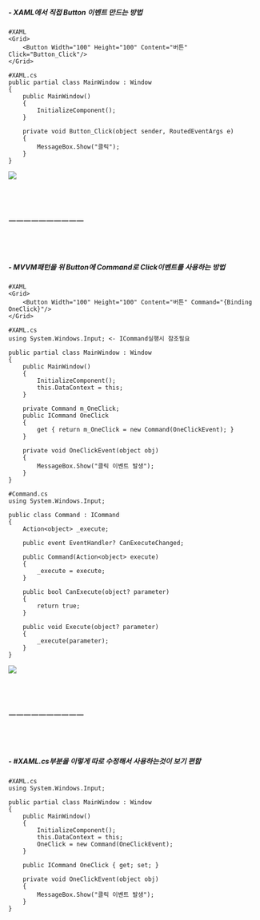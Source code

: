 ##### - XAML에서 직접 Button 이벤트 만드는 방법

~~~
#XAML
<Grid>
    <Button Width="100" Height="100" Content="버튼" Click="Button_Click"/>
</Grid>

#XAML.cs
public partial class MainWindow : Window
{
    public MainWindow()
    {
        InitializeComponent();
    }

    private void Button_Click(object sender, RoutedEventArgs e)
    {
        MessageBox.Show("클릭");
    }
}
~~~

<img src="https://user-images.githubusercontent.com/39178978/151135525-1bbd60ec-f756-408b-9a57-7476f15ee9cc.png">

<br/><br/>

### ㅡㅡㅡㅡㅡㅡㅡㅡㅡㅡ

<br/><br/>

##### - MVVM패턴을 위 Button에 Command로 Click이벤트를 사용하는 방법

```
#XAML
<Grid>
    <Button Width="100" Height="100" Content="버튼" Command="{Binding OneClick}"/>
</Grid>

#XAML.cs
using System.Windows.Input; <- ICommand실행시 참조필요

public partial class MainWindow : Window
{
    public MainWindow()
    {
        InitializeComponent();
        this.DataContext = this;
    }

    private Command m_OneClick;
    public ICommand OneClick
    {
        get { return m_OneClick = new Command(OneClickEvent); }
    }

    private void OneClickEvent(object obj)
    {
        MessageBox.Show("클릭 이벤트 발생");
    }
}

#Command.cs
using System.Windows.Input;

public class Command : ICommand
{
    Action<object> _execute;

    public event EventHandler? CanExecuteChanged;

    public Command(Action<object> execute)
    {
        _execute = execute;
    }

    public bool CanExecute(object? parameter)
    {
        return true;
    }

    public void Execute(object? parameter)
    {
        _execute(parameter);
    }
}
```

<img src="https://user-images.githubusercontent.com/39178978/151136487-7cbf3db9-aa5e-41f8-aef9-1401baabe5af.png">

<br/><br/>

### ㅡㅡㅡㅡㅡㅡㅡㅡㅡㅡ

<br/><br/>

##### - #XAML.cs부분을 이렇게 따로 수정해서 사용하는것이 보기 편함

~~~
#XAML.cs
using System.Windows.Input;

public partial class MainWindow : Window
{
    public MainWindow()
    {
        InitializeComponent();
        this.DataContext = this;
        OneClick = new Command(OneClickEvent);
    }

    public ICommand OneClick { get; set; }

    private void OneClickEvent(object obj)
    {
        MessageBox.Show("클릭 이벤트 발생");
    }
}
~~~
